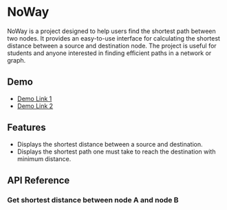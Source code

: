 # NoWay

NoWay is a project designed to help users find the shortest path between two nodes. It provides an easy-to-use interface for calculating the shortest distance between a source and destination node. The project is useful for students and anyone interested in finding efficient paths in a network or graph.

## Demo
- [Demo Link 1](demoLink1)
- [Demo Link 2](demoLink2)

## Features
- Displays the shortest distance between a source and destination.
- Displays the shortest path one must take to reach the destination with minimum distance.

## API Reference

### Get shortest distance between node A and node B
```bash
